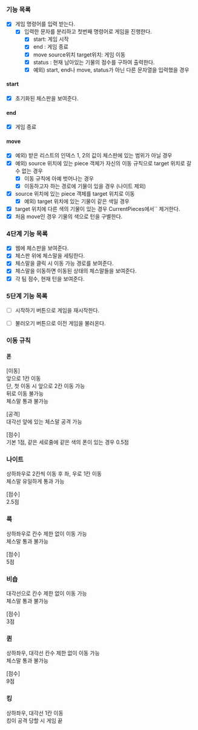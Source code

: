 ### 기능 목록
- [x] 게임 명령어를 입력 받는다.
    - [x] 입력한 문자를 분리하고 첫번째 명령어로 게임을 진행한다. 
        - [x] start: 게임 시작
        - [x] end : 게임 종료
        - [x] move source위치 target위치: 게임 이동
        - [x] status : 현재 남아있는 기물의 점수를 구하여 출력한다.
        - [x] 예외) start, end나 move, status가 아닌 다른 문자열을 입력했을 경우
#### start
- [x] 초기화된 체스판을 보여준다.
#### end
- [x] 게임 종료
#### move  
- [x] 예외) 받은 리스트의 인덱스 1, 2의 값이 체스판에 있는 범위가 아닐 경우
- [x] 예외) source 위치에 있는 piece 객체가 자신의 이동 규칙으로 target 위치로 갈 수 없는 경우
     - [x] 이동 규칙에 아예 벗어나는 경우
     - [x] 이동하고자 하는 경로에 기물이 있을 경우 (나이트 제외)
- [x] source 위치에 있는 piece 객체를 target 위치로 이동
    - [x] 예외) target 위치에 있는 기물이 같은 색일 경우
- [x] target 위치에 다른 색의 기물이 있는 경우 CurrentPieces에서`` 제거한다.
- [x] 처음 move인 경우 기물의 색으로 턴을 구별한다. 

### 4단계 기능 목록
- [x] 웹에 체스판을 보여준다.
- [x] 체스판 위에 체스말을 세팅한다.
- [x] 체스말을 클릭 시 이동 가능 경로를 보여준다.
- [x] 체스말을 이동하면 이동된 상태의 체스말들을 보여준다.
- [x] 각 팀 점수, 현재 턴을 보여준다.

### 5단계 기능 목록
- [ ] 시작하기 버튼으로 게임을 재시작한다.
- [ ] 불러오기 버튼으로 이전 게임을 불러온다.


### 이동 규칙 
#### 폰 
[이동]  
앞으로 1칸 이동  
단, 첫 이동 시 앞으로 2칸 이동 가능  
뒤로 이동 불가능  
체스말 통과 불가능

[공격]  
대각선 앞에 있는 체스말 공격 가능  

[점수]  
기본 1점, 같은 세로줄에 같은 색의 폰이 있는 경우 0.5점

### 나이트 
상하좌우로 2칸씩 이동 후 좌, 우로 1칸 이동  
체스말 유일하게 통과 가능

[점수]  
2.5점

### 룩 
상하좌우로 칸수 제한 없이 이동 가능  
체스말 통과 불가능  

[점수]  
5점

### 비숍
대각선으로 칸수 제한 없이 이동 가능  
체스말 통과 불가능

[점수]  
3점

### 퀸 
상하좌우, 대각선 칸수 제한 없이 이동 가능  
체스말 통과 불가능  

[점수]  
9점

### 킹
상하좌우, 대각선 1칸 이동  
킹이 공격 당할 시 게임 끝  